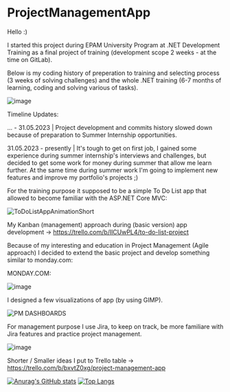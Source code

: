# ProjectManagementApp

Hello :) 

I started this project during EPAM University Program at .NET Development Training as a final project of training (development scope 2 weeks - at the time on GitLab).

Below is my coding history of preperation to training and selecting process (3 weeks of solving challenges) and the whole .NET training (6-7 months of learning, coding and solving various of tasks).

![image](https://user-images.githubusercontent.com/34062651/227588476-2e8c3db3-e4ff-498a-bbb7-7a6358d2e68e.png)

Timeline Updates:

... - 31.05.2023 | Project development and commits history slowed down because of preparation to Summer Internship opportunities.

31.05.2023 - presently | It's tough to get on first job, I gained some experience during summer internship's interviews and challenges, but decided to get some work for money during summer that allow me learn further. At the same time during summer work I'm going to implement new features and improve my portfolio's projects ;)

For the training purpose it supposed to be a simple To Do List app that allowed to become familiar with the ASP.NET Core MVC:

![ToDoListAppAnimationShort](https://user-images.githubusercontent.com/34062651/227597191-2b70d5e4-b014-4f59-ae02-2a7728c498fa.gif)

My Kanban (management) approach during (basic version) app development -> https://trello.com/b/IlCUwPL4/to-do-list-project

Because of my interesting and education in Project Management (Agile approach) I decided to extend the basic project and develop something similar to monday.com: 

MONDAY.COM:

![image](https://user-images.githubusercontent.com/34062651/227597593-b4a8dbc6-0fa7-45e5-aa13-ecec40c883c0.png)

I designed a few visualizations of app (by using GIMP).

![PM DASHBOARDS](https://user-images.githubusercontent.com/34062651/228310052-f25319eb-1db3-4f94-8d80-f32f99688405.gif)

For management purpose I use Jira, to keep on track, be more familiare with Jira features and practice project management.

![image](https://user-images.githubusercontent.com/34062651/228538027-7a2342e7-d1b5-430c-ad6d-61a72716152b.png)

Shorter / Smaller ideas I put to Trello table -> https://trello.com/b/bxvtZ0xg/project-management-app

[![Anurag's GitHub stats](https://github-readme-stats.vercel.app/api?username=pmro-dev&hide=prs,issues,contribs&show_icons=true&theme=tokyonight)](https://github.com/anuraghazra/github-readme-stats)
[![Top Langs](https://github-readme-stats.vercel.app/api/top-langs/?username=pmro-dev)](https://github.com/anuraghazra/github-readme-stats)
